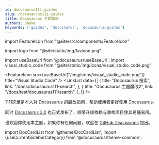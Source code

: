 ```yaml
---
id: docusaurus111-guides
slug: /docusaurus111-guides
title: Docusaurus 主题魔改
authors: Shake
keywords: ['guides', 'docusaurus', 'docusaurus-guides']
---
```


import FeatureIcon from "@site/src/components/FeatureIcon"

import logo from "@site/static/img/favicon.png"

import useBaseUrl from '@docusaurus/useBaseUrl';
import visual_studio_code from "@site/static/img/icons/visual_studio_code.png"

<!-- import LinkList from "@site/src/components/LinkList" -->


<FeatureIcon src={useBaseUrl("/img/icons/visual_studio_code.png")} title="Visual Studio Code" />
<LinkList
  data={[
    {
      title: "Docusaurus 搜索",
      link: "/docs/docusaurus111-search",
    },
    {
      title: "Docusaurus 主题魔改2",
      link: "/docs/test/docusaurus111/search",
    },
  ]}
/>


1111这里是本人对 [Docusaurus](https://docusaurus.io/) 的魔改指南，帮助使用者更好使用 Docusaurus。

同时 [Docusaurus 2.0](https://docusaurus.io/zh-CN/blog/2022/08/01/announcing-docusaurus-2.0) 也正式发布了，顺带升级依赖与重构项目使其易懂易用。

也欢迎你使用本主题，如果你有任何问题，欢迎在 [GitHub Discussions](https://github.com/kuizuo/blog/discussions) 提出。

import DocCardList from '@theme/DocCardList'; import {useCurrentSidebarCategory} from '@docusaurus/theme-common';

<DocCardList items={useCurrentSidebarCategory().items}/>

